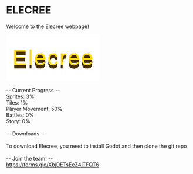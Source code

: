 # ELECREE

Welcome to the Elecree webpage!

![](eclogo.png)

-- Current Progress --<br>
Sprites: 3%<br>
Tiles: 1%<br>
Player Movement: 50%<br>
Battles: 0%<br>
Story: 0%<br>
<br>
-- Downloads --<br>
<br>
To download Elecree, you need to install Godot and then clone the git repo<br>
<br>
-- Join the team! --
<br>
https://forms.gle/XbjDETsEeZ4iTFQT6
